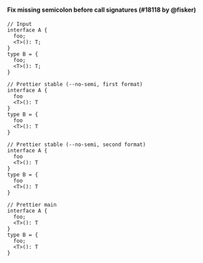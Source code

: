 #### Fix missing semicolon before call signatures (#18118 by @fisker)

<!-- prettier-ignore -->
```tsx
// Input
interface A {
  foo;
  <T>(): T;
}
type B = {
  foo;
  <T>(): T;
}

// Prettier stable (--no-semi, first format)
interface A {
  foo
  <T>(): T
}
type B = {
  foo
  <T>(): T
}

// Prettier stable (--no-semi, second format)
interface A {
  foo
  <T>(): T
}
type B = {
  foo
  <T>(): T
}

// Prettier main
interface A {
  foo;
  <T>(): T
}
type B = {
  foo;
  <T>(): T
}
```
